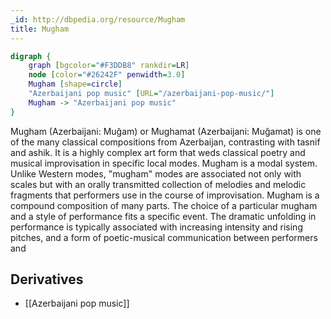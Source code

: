 ```yaml
---
_id: http://dbpedia.org/resource/Mugham
title: Mugham
---
```


```dot
digraph {
	graph [bgcolor="#F3DDB8" rankdir=LR]
	node [color="#26242F" penwidth=3.0]
	Mugham [shape=circle]
	"Azerbaijani pop music" [URL="/azerbaijani-pop-music/"]
	Mugham -> "Azerbaijani pop music"
}
```

Mugham (Azerbaijani: Muğam) or Mughamat (Azerbaijani: Muğamat) is one of the many classical compositions from Azerbaijan, contrasting with tasnif and ashik. It is a highly complex art form that weds classical poetry and musical improvisation in specific local modes. Mugham is a modal system. Unlike Western modes, "mugham" modes are associated not only with scales but with an orally transmitted collection of melodies and melodic fragments that performers use in the course of improvisation. Mugham is a compound composition of many parts. The choice of a particular mugham and a style of performance fits a specific event. The dramatic unfolding in performance is typically associated with increasing intensity and rising pitches, and a form of poetic-musical communication between performers and 

## Derivatives
- [[Azerbaijani pop music]]
